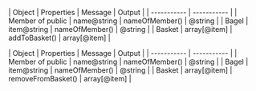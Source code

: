 | Object | Properties | Message | Output |
| ----------- | ----------- |
| Member of public | name@string | nameOfMember() | @string |
| Bagel | item@string | nameOfMember() | @string |
| Basket | array[@item] | addToBasket() | array[@item] |


| Object | Properties | Message | Output |
| ----------- | ----------- |
| Member of public | name@string | nameOfMember() | @string |
| Bagel | item@string | nameOfMember() | @string |
| Basket | array[@item] | removeFromBasket() | array[@item] |